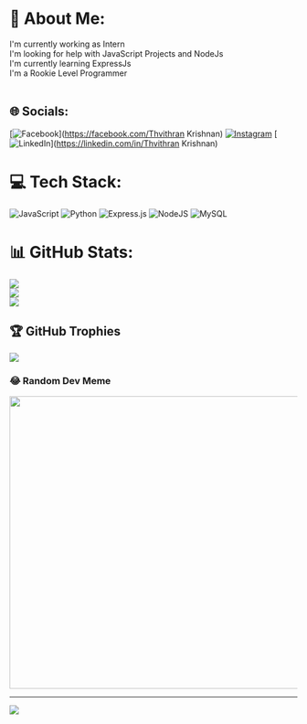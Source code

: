 # 💫 About Me:
I'm  currently working as Intern<br>I'm looking for help with JavaScript Projects and NodeJs<br>I'm currently learning ExpressJs<br>I'm a Rookie Level Programmer<br><br>


## 🌐 Socials:
[![Facebook](https://img.shields.io/badge/Facebook-%231877F2.svg?logo=Facebook&logoColor=white)](https://facebook.com/Thvithran Krishnan) [![Instagram](https://img.shields.io/badge/Instagram-%23E4405F.svg?logo=Instagram&logoColor=white)](https://instagram.com/thvithran_) [![LinkedIn](https://img.shields.io/badge/LinkedIn-%230077B5.svg?logo=linkedin&logoColor=white)](https://linkedin.com/in/Thvithran Krishnan) 

# 💻 Tech Stack:
![JavaScript](https://img.shields.io/badge/javascript-%23323330.svg?style=for-the-badge&logo=javascript&logoColor=%23F7DF1E) ![Python](https://img.shields.io/badge/python-3670A0?style=for-the-badge&logo=python&logoColor=ffdd54) ![Express.js](https://img.shields.io/badge/express.js-%23404d59.svg?style=for-the-badge&logo=express&logoColor=%2361DAFB) ![NodeJS](https://img.shields.io/badge/node.js-6DA55F?style=for-the-badge&logo=node.js&logoColor=white) ![MySQL](https://img.shields.io/badge/mysql-%2300f.svg?style=for-the-badge&logo=mysql&logoColor=white)
# 📊 GitHub Stats:
![](https://github-readme-stats.vercel.app/api?username=thvithran&theme=dark&hide_border=false&include_all_commits=true&count_private=true)<br/>
![](https://github-readme-streak-stats.herokuapp.com/?user=thvithran&theme=dark&hide_border=false)<br/>
![](https://github-readme-stats.vercel.app/api/top-langs/?username=thvithran&theme=dark&hide_border=false&include_all_commits=true&count_private=true&layout=compact)

## 🏆 GitHub Trophies
![](https://github-profile-trophy.vercel.app/?username=thvithran&theme=radical&no-frame=false&no-bg=true&margin-w=4)

### 😂 Random Dev Meme
<img src="https://random-memer.herokuapp.com/" width="512px"/>

---
[![](https://visitcount.itsvg.in/api?id=thvithran&icon=0&color=0)](https://visitcount.itsvg.in)

<!-- Proudly created with GPRM ( https://gprm.itsvg.in ) -->